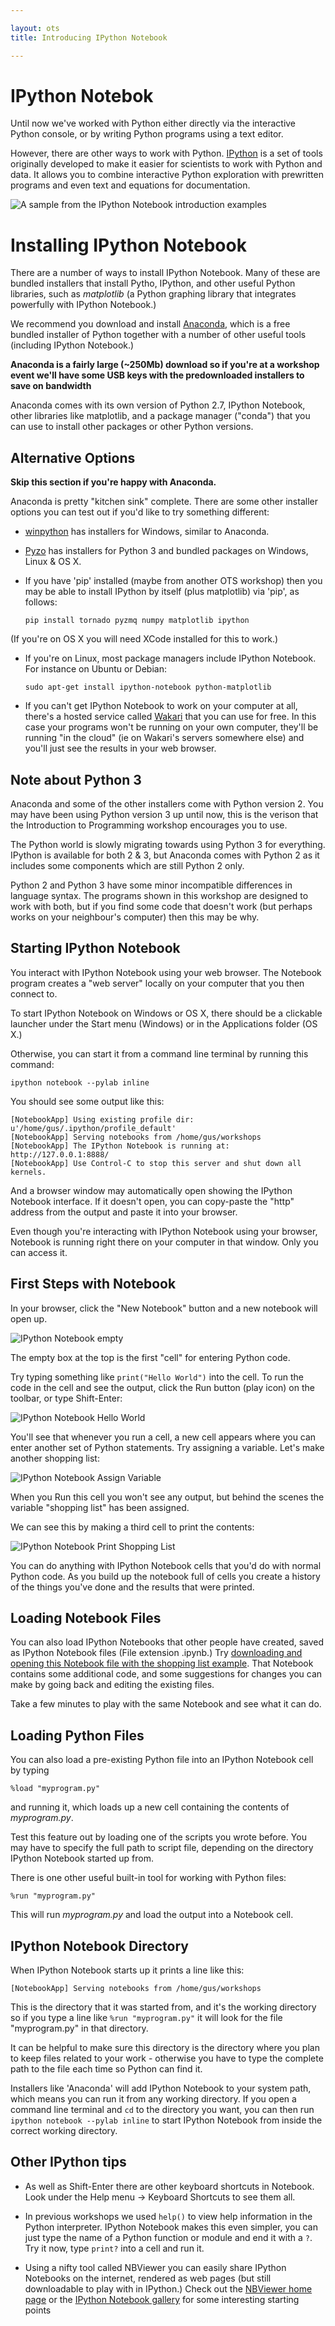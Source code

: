 ```yaml
---

layout: ots
title: Introducing IPython Notebook

---
```


# IPython Notebok

Until now we've worked with Python either directly via the interactive Python console, or by writing Python programs using a text
editor.

However, there are other ways to work with Python. [IPython](http://ipython.org/) is a set of tools originally developed to make it easier for scientists to work with Python and data. It allows you to combine interactive Python exploration with prewritten programs and even text and equations for documentation.

<img src="../images/ipython_example.png" alt="A sample from the IPython Notebook introduction examples">
</img>

# Installing IPython Notebook

There are a number of ways to install IPython Notebook. Many of these are bundled installers that install Pytho, IPython, and other useful Python libraries, such as *matplotlib* (a Python graphing library that integrates powerfully with IPython Notebook.)

We recommend you download and install [Anaconda](http://continuum.io/downloads.html), which is a free bundled installer of Python together with a number of other useful tools (including IPython Notebook.)

**Anaconda is a fairly large (~250Mb) download so if you're at a workshop event we'll have some USB keys with the predownloaded installers to save on bandwidth**

Anaconda comes with its own version of Python 2.7, IPython Notebook, other libraries like matplotlib, and a package manager ("conda") that you can use to install other packages or other Python versions.

## Alternative Options

**Skip this section if you're happy with Anaconda.**

Anaconda is pretty "kitchen sink" complete. There are some other installer options you can test out if you'd like to try something different:

* [winpython](http://code.google.com/p/winpython/) has installers for Windows, similar to Anaconda.

* [Pyzo](http://www.pyzo.org/downloads.html) has installers for Python 3 and bundled packages on Windows, Linux & OS X.

* If you have 'pip' installed (maybe from another OTS workshop) then you may be able to install IPython by itself (plus matplotlib) via 'pip', as follows:

      pip install tornado pyzmq numpy matplotlib ipython

(If you're on OS X you will need XCode installed for this to work.)

* If you're on Linux, most package managers include IPython Notebook. For instance on Ubuntu or Debian:

      sudo apt-get install ipython-notebook python-matplotlib

* If you can't get IPython Notebook to work on your computer at all, there's a hosted service called [Wakari](https://www.wakari.io/) that you can use for free. In this case your programs won't be running on your own computer, they'll be running "in the cloud" (ie on Wakari's servers somewhere else) and you'll just see the results in your web browser.

## Note about Python 3

Anaconda and some of the other installers come with Python version 2. You may have been using Python version 3 up until now, this is the verison that the Introduction to Programming workshop encourages you to use.

The Python world is slowly migrating towards using Python 3 for everything. IPython is available for both 2 & 3, but Anaconda comes with Python 2 as it includes some components which are still Python 2 only.

Python 2 and Python 3 have some minor incompatible differences in language syntax. The programs shown in this workshop are designed to work with both, but if you find some code that doesn't work (but perhaps works on your neighbour's computer) then this may be why.


## Starting IPython Notebook

You interact with IPython Notebook using your web browser. The Notebook program creates a "web server" locally on your computer that you then connect to.

To start IPython Notebook on Windows or OS X, there should be a clickable launcher under the Start menu (Windows) or in the Applications folder (OS X.)

Otherwise, you can start it from a command line terminal by running this command:

    ipython notebook --pylab inline
    
You should see some output like this:

    [NotebookApp] Using existing profile dir: u'/home/gus/.ipython/profile_default'
    [NotebookApp] Serving notebooks from /home/gus/workshops
    [NotebookApp] The IPython Notebook is running at: http://127.0.0.1:8888/
    [NotebookApp] Use Control-C to stop this server and shut down all kernels.

And a browser window may automatically open showing the IPython Notebook interface. If it doesn't open, you can copy-paste the "http" address from the output and paste it into your browser.

Even though you're interacting with IPython Notebook using your browser, Notebook is running right there on your computer in that window. Only you can access it.


## First Steps with Notebook

In your browser, click the "New Notebook" button and a new notebook will open up.

<img src="../images/ipython_notebook.png" alt="IPython Notebook empty">
</img>

The empty box at the top is the first "cell" for entering Python code.

Try typing something like `print("Hello World")` into the cell. To run the code in the cell and see the output, click the Run button (play icon) on the toolbar, or type Shift-Enter:

<img src="../images/notebook_hello_world.png" alt="IPython Notebook Hello World">
</img>

You'll see that whenever you run a cell, a new cell appears where you can enter another set of Python statements. Try assigning a variable. Let's make another shopping list:

<img src="../images/assign_shopping_list.png" alt="IPython Notebook Assign Variable">
</img>

When you Run this cell you won't see any output, but behind the scenes the variable "shopping list" has been assigned.

We can see this by making a third cell to print the contents:

<img src="../images/print_shopping_list.png" alt="IPython Notebook Print Shopping List">
</img>

You can do anything with IPython Notebook cells that you'd do with normal Python code. As you build up the notebook full of cells you create a history of the things you've done and the results that were printed.

## Loading Notebook Files

You can also load IPython Notebooks that other people have created, saved as IPython Notebook files (File extension .ipynb.) Try [downloading and opening this Notebook file with the shopping list example](../files/shopping_list.ipynb). That Notebook contains some additional code, and some suggestions for changes you can make by going back and editing the existing files.

Take a few minutes to play with the same Notebook and see what it can do.

## Loading Python Files

You can also load a pre-existing Python file into an IPython Notebook cell by typing

    %load "myprogram.py"

and running it, which loads up a new cell containing the contents of *myprogram.py*.

Test this feature out by loading one of the scripts you wrote before. You may have to specify the full path to script file, depending on the directory IPython Notebook started up from.

There is one other useful built-in tool for working with Python files:

    %run "myprogram.py"

This will run *myprogram.py* and load the output into a Notebook cell.

## IPython Notebook Directory

When IPython Notebook starts up it prints a line like this:

    [NotebookApp] Serving notebooks from /home/gus/workshops

This is the directory that it was started from, and it's the working directory so if you type a line like `%run "myprogram.py"` it will look for the file "myprogram.py" in that directory.

It can be helpful to make sure this directory is the directory where you plan to keep files related to your work - otherwise you have to type the complete path to the file each time so Python can find it.

Installers like 'Anaconda' will add IPython Notebook to your system path, which means you can run it from any working directory. If you open a command line terminal and `cd` to the directory you want, you can then run `ipython notebook --pylab inline` to start IPython Notebook from inside the correct working directory.

## Other IPython tips

* As well as Shift-Enter there are other keyboard shortcuts in Notebook. Look under the Help menu -> Keyboard Shortcuts to see them all.

* In previous workshops we used `help()` to view help information in the Python interpreter. IPython Notebook makes this even simpler, you can just type the name of a Python function or module and end it with a `?`. Try it now, type `print?` into a cell and run it.

* Using a nifty tool called NBViewer you can easily share IPython Notebooks on the internet, rendered as web pages (but still downloadable to play with in IPython.) Check out the [NBViewer home page](http://nbviewer.ipython.org/) or the [IPython Notebook gallery](https://github.com/ipython/ipython/wiki/A-gallery-of-interesting-IPython-Notebooks) for some interesting starting points




